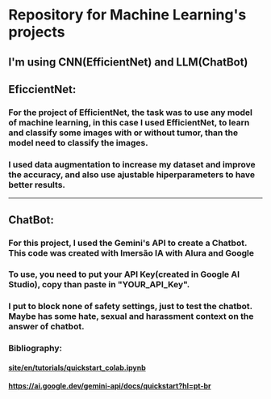 # Repository for Machine Learning's projects
## I'm using CNN(EfficientNet) and LLM(ChatBot)

## EficcientNet:

### For the project of EfficientNet, the task was to use any model of machine learning, in this case I used EfficientNet, to learn and classify some images with or without tumor, than the model need to classify the images. 
### I used data augmentation to increase my dataset and improve the accuracy, and also use ajustable hiperparameters to have better results.
------
## ChatBot:

### For this project, I used the Gemini's API to create a Chatbot. This code was created with Imersão IA with Alura and Google
### To use, you need to put your API Key(created in Google AI Studio), copy than paste in "YOUR_API_Key".
### I put to block none of safety settings, just to test the chatbot. Maybe has some hate, sexual and harassment context on the answer of chatbot.



### Bibliography:
#### [site/en/tutorials/quickstart_colab.ipynb](https://github.com/google/generative-ai-docs/blob/main/site/en/tutorials/quickstart_colab.ipynb)
#### https://ai.google.dev/gemini-api/docs/quickstart?hl=pt-br
